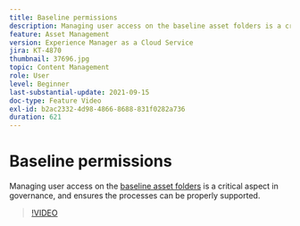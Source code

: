 ```yaml
---
title: Baseline permissions
description: Managing user access on the baseline asset folders is a critical aspect in governance, and ensures the processes can be properly supported.
feature: Asset Management
version: Experience Manager as a Cloud Service
jira: KT-4870
thumbnail: 37696.jpg
topic: Content Management
role: User
level: Beginner
last-substantial-update: 2021-09-15
doc-type: Feature Video
exl-id: b2ac2332-4d98-4866-8688-831f0282a736
duration: 621
---
```

# Baseline permissions

Managing user access on the [baseline asset folders](./baseline-folders.md) is a critical aspect in governance, and ensures the processes can be properly supported.

>[!VIDEO](https://video.tv.adobe.com/v/37696?quality=12&learn=on)
